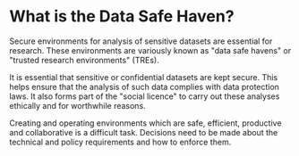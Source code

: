 # What is the Data Safe Haven?

Secure environments for analysis of sensitive datasets are essential for research.
These environments are variously known as "data safe havens" or "trusted research environments" (TREs).

It is essential that sensitive or confidential datasets are kept secure.
This helps ensure that the analysis of such data complies with data protection laws.
It also forms part of the "social licence" to carry out these analyses ethically and for worthwhile reasons.

Creating and operating environments which are safe, efficient, productive and collaborative is a difficult task.
Decisions need to be made about the technical and policy requirements and how to enforce them.
